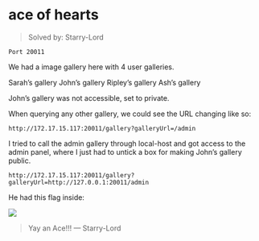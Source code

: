 # ace of hearts

> Solved by: Starry-Lord


    Port 20011

We had a image gallery here with 4 user galleries. 

Sarah’s gallery
John’s gallery
Ripley’s gallery
Ash’s gallery

John’s gallery was not accessible, set to private.

When querying any other gallery, we could see the URL changing like so:


    http://172.17.15.117:20011/gallery?galleryUrl=/admin

I tried to call the admin gallery through local-host and got access to the admin panel, where I just had to untick a box for making John’s gallery public.


    http://172.17.15.117:20011/gallery?galleryUrl=http://127.0.0.1:20011/admin

He had this flag inside:


![](https://i.imgur.com/Dnqy853.png)

> Yay an Ace!!!
>       — Starry-Lord

